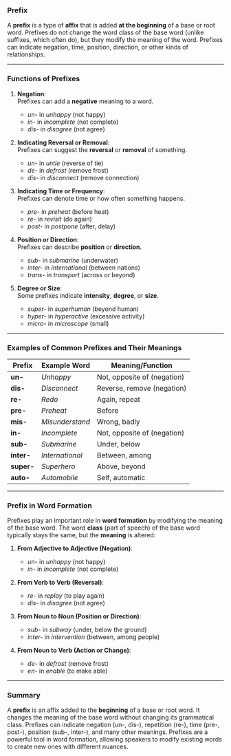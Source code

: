 ### **Prefix**

A **prefix** is a type of **affix** that is added **at the beginning** of a base or root word. Prefixes do not change the word class of the base word (unlike suffixes, which often do), but they modify the meaning of the word. Prefixes can indicate negation, time, position, direction, or other kinds of relationships.

---

### **Functions of Prefixes**

1. **Negation**:  
    Prefixes can add a **negative** meaning to a word.
    
    - _un-_ in _unhappy_ (not happy)
    - _in-_ in _incomplete_ (not complete)
    - _dis-_ in _disagree_ (not agree)
2. **Indicating Reversal or Removal**:  
    Prefixes can suggest the **reversal** or **removal** of something.
    
    - _un-_ in _untie_ (reverse of tie)
    - _de-_ in _defrost_ (remove frost)
    - _dis-_ in _disconnect_ (remove connection)
3. **Indicating Time or Frequency**:  
    Prefixes can denote time or how often something happens.
    
    - _pre-_ in _preheat_ (before heat)
    - _re-_ in _revisit_ (do again)
    - _post-_ in _postpone_ (after, delay)
4. **Position or Direction**:  
    Prefixes can describe **position** or **direction**.
    
    - _sub-_ in _submarine_ (underwater)
    - _inter-_ in _international_ (between nations)
    - _trans-_ in _transport_ (across or beyond)
5. **Degree or Size**:  
    Some prefixes indicate **intensity**, **degree**, or **size**.
    
    - _super-_ in _superhuman_ (beyond human)
    - _hyper-_ in _hyperactive_ (excessive activity)
    - _micro-_ in _microscope_ (small)

---

### **Examples of Common Prefixes and Their Meanings**

|Prefix|Example Word|Meaning/Function|
|---|---|---|
|**un-**|_Unhappy_|Not, opposite of (negation)|
|**dis-**|_Disconnect_|Reverse, remove (negation)|
|**re-**|_Redo_|Again, repeat|
|**pre-**|_Preheat_|Before|
|**mis-**|_Misunderstand_|Wrong, badly|
|**in-**|_Incomplete_|Not, opposite of (negation)|
|**sub-**|_Submarine_|Under, below|
|**inter-**|_International_|Between, among|
|**super-**|_Superhero_|Above, beyond|
|**auto-**|_Automobile_|Self, automatic|

---

### **Prefix in Word Formation**

Prefixes play an important role in **word formation** by modifying the meaning of the base word. The word **class** (part of speech) of the base word typically stays the same, but the **meaning** is altered:

1. **From Adjective to Adjective (Negation)**:
    
    - _un-_ in _unhappy_ (not happy)
    - _in-_ in _incomplete_ (not complete)
2. **From Verb to Verb (Reversal)**:
    
    - _re-_ in _replay_ (to play again)
    - _dis-_ in _disagree_ (not agree)
3. **From Noun to Noun (Position or Direction)**:
    
    - _sub-_ in _subway_ (under, below the ground)
    - _inter-_ in _intervention_ (between, among people)
4. **From Noun to Verb (Action or Change)**:
    
    - _de-_ in _defrost_ (remove frost)
    - _en-_ in _enable_ (to make able)

---

### **Summary**

A **prefix** is an affix added to the **beginning** of a base or root word. It changes the meaning of the base word without changing its grammatical class. Prefixes can indicate negation (un-, dis-), repetition (re-), time (pre-, post-), position (sub-, inter-), and many other meanings. Prefixes are a powerful tool in word formation, allowing speakers to modify existing words to create new ones with different nuances.
